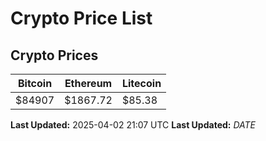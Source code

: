 # Crypto Price List

## Crypto Prices
| Bitcoin | Ethereum | Litecoin |
| ------- | -------- | -------- |
| $84907 | $1867.72 | $85.38 |
**Last Updated:** 2025-04-02 21:07 UTC
**Last Updated:** $DATE$
